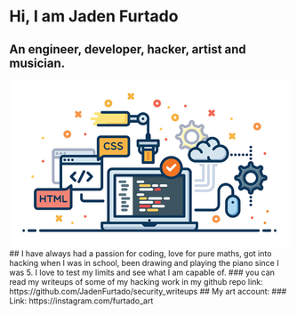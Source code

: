 # Hi, I am Jaden Furtado
## An engineer, developer, hacker, artist and musician. 
<img src="https://github.com/JadenFurtado/JadenFurtado/blob/main/a.jpg">
## I have always had a passion for coding, love for pure maths, got into hacking when I was in school, been drawing and playing the piano since I was 5. I love to test my limits and see what I am capable of.
### you can read my writeups of some of my hacking work in my github repo link: https://github.com/JadenFurtado/security_writeups
## My art account:
### Link: https://instagram.com/furtado_art
